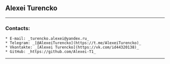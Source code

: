 ## **Alexei Turencko**
---
### **Contacts:**
    * E-mail: _turencko.alexei@yandex.ru_
    * Telegram: _[@AlexeiTurencko](https://t.me/AlexeiTurencko)_
    * Vkontakte: _[Alexei Turencko](https://vk.com/id44320138)_
    * GitHub: _https://github.com/Alexei-T1_
---
